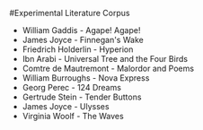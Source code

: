 #Experimental Literature Corpus

- William Gaddis - Agape! Agape!
- James Joyce - Finnegan's Wake
- Friedrich Holderlin - Hyperion
- Ibn Arabi - Universal Tree and the Four Birds
- Comtre de Mautremont - Malordor and Poems
- William Burroughs - Nova Express
- Georg Perec - 124 Dreams
- Gertrude Stein - Tender Buttons
- James Joyce - Ulysses
- Virginia Woolf - The Waves
